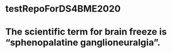 # testRepoForDS4BME2020
# The scientific term for brain freeze is “sphenopalatine ganglioneuralgia”.
